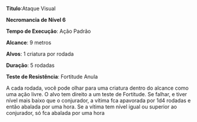 **Titulo**:Ataque Visual

**Necromancia de Nível 6**

**Tempo de Execução**: Ação Padrão

**Alcance**: 9 metros

**Alvos**: 1 criatura por rodada

**Duração**: 5 rodadas

**Teste de Resistência**: Fortitude Anula

A cada rodada, você pode olhar para uma criatura dentro do alcance como uma ação livre. O alvo tem direito a um teste de Fortitude. 
Se falhar, e tiver nível mais baixo que o conjurador, a vítima fca apavorada por 1d4 rodadas e então abalada por uma hora.
Se a vítima tem nível igual ou superior ao conjurador, só fca abalada por uma hora